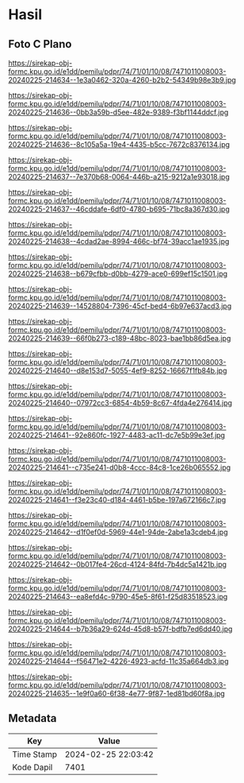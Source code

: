 # Hasil

## Foto C Plano

https://sirekap-obj-formc.kpu.go.id/e1dd/pemilu/pdpr/74/71/01/10/08/7471011008003-20240225-214634--1e3a0462-320a-4260-b2b2-54349b98e3b9.jpg

https://sirekap-obj-formc.kpu.go.id/e1dd/pemilu/pdpr/74/71/01/10/08/7471011008003-20240225-214636--0bb3a59b-d5ee-482e-9389-f3bf1144ddcf.jpg

https://sirekap-obj-formc.kpu.go.id/e1dd/pemilu/pdpr/74/71/01/10/08/7471011008003-20240225-214636--8c105a5a-19e4-4435-b5cc-7672c8376134.jpg

https://sirekap-obj-formc.kpu.go.id/e1dd/pemilu/pdpr/74/71/01/10/08/7471011008003-20240225-214637--7e370b68-0064-446b-a215-9212a1e93018.jpg

https://sirekap-obj-formc.kpu.go.id/e1dd/pemilu/pdpr/74/71/01/10/08/7471011008003-20240225-214637--46cddafe-6df0-4780-b695-71bc8a367d30.jpg

https://sirekap-obj-formc.kpu.go.id/e1dd/pemilu/pdpr/74/71/01/10/08/7471011008003-20240225-214638--4cdad2ae-8994-466c-bf74-39acc1ae1935.jpg

https://sirekap-obj-formc.kpu.go.id/e1dd/pemilu/pdpr/74/71/01/10/08/7471011008003-20240225-214638--b679cfbb-d0bb-4279-ace0-699ef15c1501.jpg

https://sirekap-obj-formc.kpu.go.id/e1dd/pemilu/pdpr/74/71/01/10/08/7471011008003-20240225-214639--14528804-7396-45cf-bed4-6b97e637acd3.jpg

https://sirekap-obj-formc.kpu.go.id/e1dd/pemilu/pdpr/74/71/01/10/08/7471011008003-20240225-214639--66f0b273-c189-48bc-8023-bae1bb86d5ea.jpg

https://sirekap-obj-formc.kpu.go.id/e1dd/pemilu/pdpr/74/71/01/10/08/7471011008003-20240225-214640--d8e153d7-5055-4ef9-8252-16667f1fb84b.jpg

https://sirekap-obj-formc.kpu.go.id/e1dd/pemilu/pdpr/74/71/01/10/08/7471011008003-20240225-214640--07972cc3-6854-4b59-8c67-4fda4e276414.jpg

https://sirekap-obj-formc.kpu.go.id/e1dd/pemilu/pdpr/74/71/01/10/08/7471011008003-20240225-214641--92e860fc-1927-4483-ac11-dc7e5b99e3ef.jpg

https://sirekap-obj-formc.kpu.go.id/e1dd/pemilu/pdpr/74/71/01/10/08/7471011008003-20240225-214641--c735e241-d0b8-4ccc-84c8-1ce26b065552.jpg

https://sirekap-obj-formc.kpu.go.id/e1dd/pemilu/pdpr/74/71/01/10/08/7471011008003-20240225-214641--f3e23c40-d184-4461-b5be-197a672166c7.jpg

https://sirekap-obj-formc.kpu.go.id/e1dd/pemilu/pdpr/74/71/01/10/08/7471011008003-20240225-214642--d1f0ef0d-5969-44e1-94de-2abe1a3cdeb4.jpg

https://sirekap-obj-formc.kpu.go.id/e1dd/pemilu/pdpr/74/71/01/10/08/7471011008003-20240225-214642--0b017fe4-26cd-4124-84fd-7b4dc5a1421b.jpg

https://sirekap-obj-formc.kpu.go.id/e1dd/pemilu/pdpr/74/71/01/10/08/7471011008003-20240225-214643--ea8efd4c-9790-45e5-8f61-f25d83518523.jpg

https://sirekap-obj-formc.kpu.go.id/e1dd/pemilu/pdpr/74/71/01/10/08/7471011008003-20240225-214644--b7b36a29-624d-45d8-b57f-bdfb7ed6dd40.jpg

https://sirekap-obj-formc.kpu.go.id/e1dd/pemilu/pdpr/74/71/01/10/08/7471011008003-20240225-214644--f56471e2-4226-4923-acfd-11c35a664db3.jpg

https://sirekap-obj-formc.kpu.go.id/e1dd/pemilu/pdpr/74/71/01/10/08/7471011008003-20240225-214635--1e9f0a60-6f38-4e77-9f87-1ed81bd60f8a.jpg


## Metadata

| Key        | Value               |
| ---------- | ------------------- |
| Time Stamp | 2024-02-25 22:03:42 |
| Kode Dapil | 7401                |



